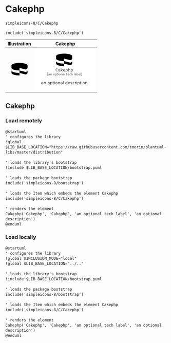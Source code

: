 # Cakephp


```text
simpleicons-8/C/Cakephp
```

```text
include('simpleicons-8/C/Cakephp')
```



| Illustration | Cakephp |
| :---: | :---: |
| ![illustration for Illustration](../../simpleicons-8/C/Cakephp.png) | ![illustration for Cakephp](../../simpleicons-8/C/Cakephp.Local.png) |




## Cakephp

### Load remotely
```plantuml
@startuml
' configures the library
!global $LIB_BASE_LOCATION="https://raw.githubusercontent.com/tmorin/plantuml-libs/master/distribution"

' loads the library's bootstrap
!include $LIB_BASE_LOCATION/bootstrap.puml

' loads the package bootstrap
include('simpleicons-8/bootstrap')

' loads the Item which embeds the element Cakephp
include('simpleicons-8/C/Cakephp')

' renders the element
Cakephp('Cakephp', 'Cakephp', 'an optional tech label', 'an optional description')
@enduml
```

### Load locally
```plantuml
@startuml
' configures the library
!global $INCLUSION_MODE="local"
!global $LIB_BASE_LOCATION="../.."

' loads the library's bootstrap
!include $LIB_BASE_LOCATION/bootstrap.puml

' loads the package bootstrap
include('simpleicons-8/bootstrap')

' loads the Item which embeds the element Cakephp
include('simpleicons-8/C/Cakephp')

' renders the element
Cakephp('Cakephp', 'Cakephp', 'an optional tech label', 'an optional description')
@enduml
```

